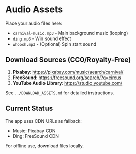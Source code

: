 # Audio Assets

Place your audio files here:

- `carnival-music.mp3` - Main background music (looping)
- `ding.mp3` - Win sound effect
- `whoosh.mp3` - (Optional) Spin start sound

## Download Sources (CC0/Royalty-Free)

1. **Pixabay**: https://pixabay.com/music/search/carnival/
2. **FreeSound**: https://freesound.org/search/?q=circus
3. **YouTube Audio Library**: https://studio.youtube.com/

See `../DOWNLOAD_ASSETS.md` for detailed instructions.

## Current Status

The app uses CDN URLs as fallback:
- Music: Pixabay CDN
- Ding: FreeSound CDN

For offline use, download files locally.
